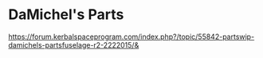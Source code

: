 # DaMichel's Parts

https://forum.kerbalspaceprogram.com/index.php?/topic/55842-partswip-damichels-partsfuselage-r2-2222015/&
